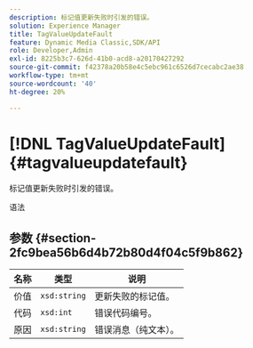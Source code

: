 ```yaml
---
description: 标记值更新失败时引发的错误。
solution: Experience Manager
title: TagValueUpdateFault
feature: Dynamic Media Classic,SDK/API
role: Developer,Admin
exl-id: 8225b3c7-626d-41b0-acd8-a20170427292
source-git-commit: f42378a20b58e4c5ebc961c6526d7cecabc2ae38
workflow-type: tm+mt
source-wordcount: '40'
ht-degree: 20%

---
```


# [!DNL TagValueUpdateFault]{#tagvalueupdatefault}

标记值更新失败时引发的错误。

语法

## 参数 {#section-2fc9bea56b6d4b72b80d4f04c5f9b862}

| 名称 | 类型 | 说明 |
|---|---|---|
| 价值 | `xsd:string` | 更新失败的标记值。 |
| 代码 | `xsd:int` | 错误代码编号。 |
| 原因 | `xsd:string` | 错误消息（纯文本）。 |
